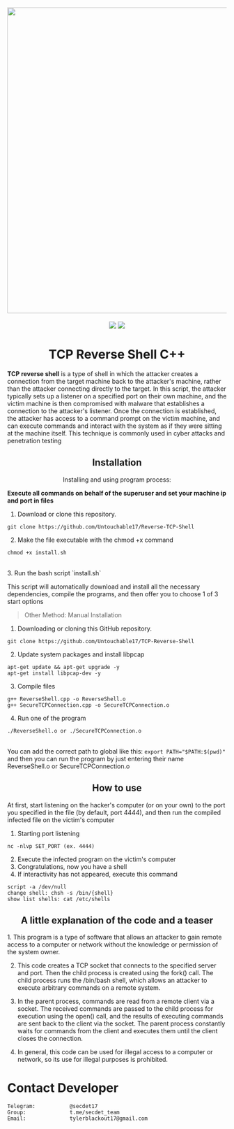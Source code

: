 <h1 align="center">
    <a href="https://github.com/Untouchable17/Reverse-TCP-Shell">
        <img src="https://i.ibb.co/Q9kQqZ5/bruh.png" width="700">
    </a>
</h1>

<p align="center">
<a href="https://github.com/Untouchable17/Reverse-TCP-Shell"><img src="https://img.shields.io/static/v1?label=version&message=1.0.0&color=red"></a>
<a href="https://github.com/Untouchable17/Reverse-TCP-Shell/issues?q=is:issue+is:closed"><img src="https://img.shields.io/github/issues-closed/Untouchable17/Reverse-TCP-Shell?color=orange"></a>
</p>

<h1 align="center">TCP Reverse Shell C++</h1>

<b>TCP reverse shell</b> is a type of shell in which the attacker creates a connection from the target machine back to the attacker's machine, rather than the attacker connecting directly to the target. In this script, the attacker typically sets up a listener on a specified port on their own machine, and the victim machine is then compromised with malware that establishes a connection to the attacker's listener. Once the connection is established, the attacker has access to a command prompt on the victim machine, and can execute commands and interact with the system as if they were sitting at the machine itself. This technique is commonly used in cyber attacks and penetration testing
<h2 align="center">Installation</h2>

<p align="center">Installing and using program process:</p>

<b align="center">Execute all commands on behalf of the superuser and set your machine ip and port in files</b>

1. Download or clone this repository.
```
git clone https://github.com/Untouchable17/Reverse-TCP-Shell
```
2. Make the file executable with the chmod +x command
```
chmod +x install.sh
```
<br/>
3. Run the bash script `install.sh`<br>

This script will automatically download and install all the necessary dependencies, compile the programs, and then offer you to choose 1 of 3 start options


> Other Method: Manual Installation
1. Downloading or cloning this GitHub repository.
```
git clone https://github.com/Untouchable17/TCP-Reverse-Shell
```
2. Update system packages and install libpcap
```
apt-get update && apt-get upgrade -y
apt-get install libpcap-dev -y
```
3. Compile files
```
g++ ReverseShell.cpp -o ReverseShell.o
g++ SecureTCPConnection.cpp -o SecureTCPConnection.o
```
4. Run one of the program
```
./ReverseShell.o or ./SecureTCPConnection.o
```
<br>You can add the correct path to global like this: `export PATH="$PATH:$(pwd)"` and then you can run the program by just entering their name ReverseShell.o or SecureTCPConnection.o

<h2 align="center">How to use</h2>
<p>At first, start listening on the hacker's computer (or on your own) to the port you specified in the file (by default, port 4444), and then run the compiled infected file on the victim's computer</p>

1. Starting port listening
```
nc -nlvp SET_PORT (ex. 4444)
```
2. Execute the infected program on the victim's computer
3. Congratulations, now you have a shell
4. If interactivity has not appeared, execute this command
```
script -a /dev/null
change shell: chsh -s /bin/{shell}
show list shells: cat /etc/shells
```

<h2 align="center">A little explanation of the code and a teaser</h2>
1. This program is a type of software that allows an attacker to gain remote access to a computer or network without the knowledge or permission of the system owner.

2. This code creates a TCP socket that connects to the specified server and port. Then the child process is created using the fork() call. The child process runs the /bin/bash shell, which allows an attacker to execute arbitrary commands on a remote system.

3. In the parent process, commands are read from a remote client via a socket. The received commands are passed to the child process for execution using the open() call, and the results of executing commands are sent back to the client via the socket. The parent process constantly waits for commands from the client and executes them until the client closes the connection.

4. In general, this code can be used for illegal access to a computer or network, so its use for illegal purposes is prohibited.

# Contact Developer


    Telegram:           @secdet17
    Group:              t.me/secdet_team
    Email:              tylerblackout17@gmail.com

